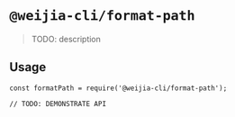 # `@weijia-cli/format-path`

> TODO: description

## Usage

```
const formatPath = require('@weijia-cli/format-path');

// TODO: DEMONSTRATE API
```
